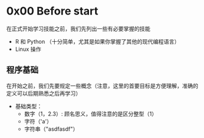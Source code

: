 # 0x00 Before start

在正式开始学习技能之前，我们先列出一些有必要掌握的技能

* R 和 Python （十分简单，尤其是如果你掌握了其他的现代编程语言）
* Linux 操作

## 程序基础

在开始之前，我们先要规定一些概念（注意，这里的首要目标是方便理解，准确的定义可以后期熟悉之后再学习）

* 基础类型：
    * 数字（1，2.3）: 顾名思义，值得注意的是区分整型（1）
    * 字符（'a'）
    * 字符串（"asdfasdf"）
